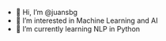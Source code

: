 - 👋 Hi, I’m @juansbg
- 👀 I’m interested in Machine Learning and AI
- 🌱 I’m currently learning NLP in Python
